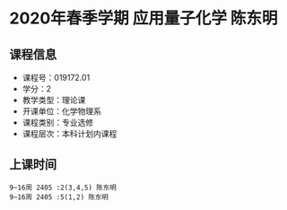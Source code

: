 # 2020年春季学期 应用量子化学 陈东明






## 课程信息

- 课程号：019172.01
- 学分：2
- 教学类型：理论课
- 开课单位：化学物理系
- 课程类别：专业选修
- 课程层次：本科计划内课程

## 上课时间

```
9~16周 2405 :2(3,4,5) 陈东明
9~16周 2405 :5(1,2) 陈东明
```

